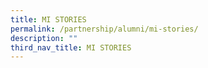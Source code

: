 ```yaml
---
title: MI STORIES
permalink: /partnership/alumni/mi-stories/
description: ""
third_nav_title: MI STORIES
---
```


